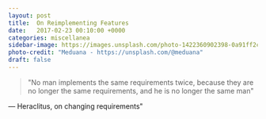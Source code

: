 ```yaml
---
layout: post
title:  On Reimplementing Features
date:   2017-02-23 00:10:00 +0000
categories: miscellanea
sidebar-image: https://images.unsplash.com/photo-1422360902398-0a91ff2c1a1f?dpr=1.5&auto=format&fit=crop&w=767&h=536&q=80&cs=tinysrgb&crop=
photo-credit: "Meduana - https://unsplash.com/@meduana"
draft: false
---
```


> "No man implements the same requirements twice, because they are no longer the same requirements, and he is no longer the same man"

— Heraclitus, on changing requirements"
